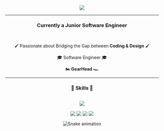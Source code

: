 <div>
  
  <h3 align="center">
   <a href="https://luislemos.vercel.app/"><img src="https://readme-typing-svg.demolab.com?font=Poppins&size=40&duration=2000&pause=1000&color=FFFFFFDE&background=FFFFFF00&center=true&vCenter=true&random=false&width=435&height=60&lines=Hey+There+%F0%9F%91%8B%F0%9F%8F%BD;I%C2%B4m+Lu%C3%ADs+Lemos++%F0%9F%98%8E"/>
   </a>
  </h3><hr/>
  
  <h3 align="center"> Currently a Junior Software Engineer </h3> <br/>

<div align="center">
  
  🖌 Passionate about Bridging the Gap between **Coding & Design** 🖌

  🎓 Software Engineer 🎓

  🏍 **GearHead** 🏎
</div>

<hr/>

<h3 align="center"> 🧰 Skills 🧰</h3> </br>

<div align="center">
  <a href="https://luislemos.vercel.app/">
    <img src="https://skillicons.dev/icons?i=html,css,js,ts,react,tailwind,sass,github,git,c,cpp,cs,dotnet,threejs,nodejs,nextjs,python,pytorch,tensorflow,docker,rabbitmq,postman,firebase,gcp,vercel,ae,ps,figma,vscode,visualstudio"/>
</div>
 </br>

<div align="center">
  <a href = "https://luislemos.vercel.app/" target="_blank"><img src="https://img.shields.io/badge/website-000000?style=for-the-badge&logo=About.me&logoColor=white" target="_blank"></a>
  <a href = "mailto:lemosluis547@gmail.com"><img src="https://img.shields.io/badge/-Gmail-%23333?style=for-the-badge&logo=gmail&logoColor=white" target="_blank"></a>
  <a href = "https://www.linkedin.com/in/lu%C3%ADs-lemos-2a63bb255/" target="_blank"><img src="https://img.shields.io/badge/-LinkedIn-%230077B5?style=for-the-badge&logo=linkedin&logoColor=white" target="_blank"></a> 
  <a href="https://steamcommunity.com/id/____L_A____/" target="_blank"><img src="https://img.shields.io/badge/Steam-000000?style=for-the-badge&logo=steam&logoColor=white" target="_blank"></a>
</div>

<div align="center">

  ![Snake animation](https://github.com/danielbped/danielbped/blob/output/github-contribution-grid-snake.svg)
  
</div>
